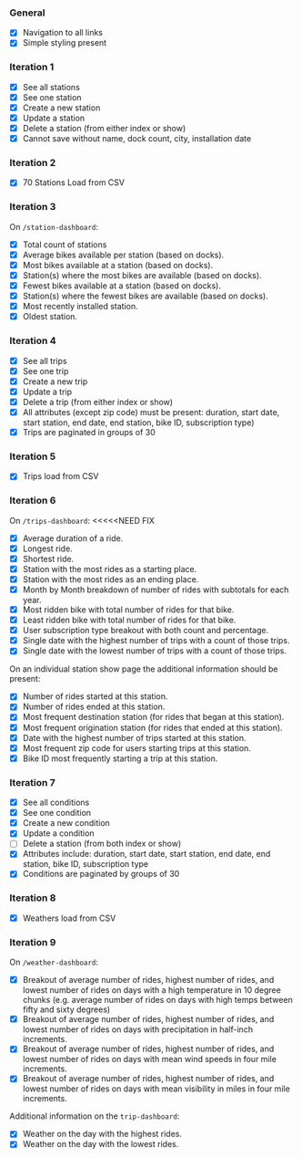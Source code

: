 ### General
* [X] Navigation to all links
* [X] Simple styling present

### Iteration 1

* [X] See all stations
* [X] See one station
* [X] Create a new station
* [X] Update a station
* [X] Delete a station (from either index or show)
* [X] Cannot save without name, dock count, city, installation date

### Iteration 2

* [X] 70 Stations Load from CSV

### Iteration 3

On `/station-dashboard`:

* [X] Total count of stations
* [X] Average bikes available per station (based on docks).
* [X] Most bikes available at a station (based on docks).
* [X] Station(s) where the most bikes are available (based on docks).
* [X] Fewest bikes available at a station (based on docks).
* [X] Station(s) where the fewest bikes are available (based on docks).
* [X] Most recently installed station.
* [X] Oldest station.

### Iteration 4

* [X] See all trips
* [X] See one trip
* [X] Create a new trip
* [X] Update a trip
* [X] Delete a trip (from either index or show)
* [X] All attributes (except zip code) must be present: duration, start date, start station, end date, end station, bike ID, subscription type)
* [X] Trips are paginated in groups of 30

### Iteration 5

* [X] Trips load from CSV

### Iteration 6

On `/trips-dashboard`: <<<<<NEED FIX

* [X] Average duration of a ride.
* [X] Longest ride.
* [X] Shortest ride.
* [X] Station with the most rides as a starting place.
* [X] Station with the most rides as an ending place.
* [X] Month by Month breakdown of number of rides with subtotals for each year.
* [X] Most ridden bike with total number of rides for that bike.
* [X] Least ridden bike with total number of rides for that bike.
* [X] User subscription type breakout with both count and percentage.
* [X] Single date with the highest number of trips with a count of those trips.
* [X] Single date with the lowest number of trips with a count of those trips.

On an individual station show page the additional information should be present:

* [X] Number of rides started at this station.
* [X] Number of rides ended at this station.
* [X] Most frequent destination station (for rides that began at this station).
* [X] Most frequent origination station (for rides that ended at this station).
* [X] Date with the highest number of trips started at this station.
* [X] Most frequent zip code for users starting trips at this station.
* [X] Bike ID most frequently starting a trip at this station.

### Iteration 7

* [X] See all conditions
* [X] See one condition
* [X] Create a new condition
* [X] Update a condition
* [ ] Delete a station (from both index or show)
* [X] Attributes include: duration, start date, start station, end date, end station, bike ID, subscription type
* [X] Conditions are paginated by groups of 30

### Iteration 8

* [X] Weathers load from CSV

### Iteration 9

On `/weather-dashboard`:

* [X] Breakout of average number of rides, highest number of rides, and lowest number of rides on days with a high temperature in 10 degree chunks (e.g. average number of rides on days with high temps between fifty and sixty degrees)
* [X] Breakout of average number of rides, highest number of rides, and lowest number of rides on days with precipitation in half-inch increments.
* [X] Breakout of average number of rides, highest number of rides, and lowest number of rides on days with mean wind speeds in four mile increments.
* [X] Breakout of average number of rides, highest number of rides, and lowest number of rides on days with mean visibility in miles in four mile increments.

Additional information on the `trip-dashboard`:

* [X] Weather on the day with the highest rides.
* [X] Weather on the day with the lowest rides.
